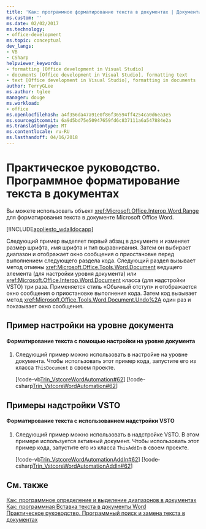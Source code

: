 ```yaml
---
title: 'Как: программное форматирование текста в документах | Документы Microsoft'
ms.custom: ''
ms.date: 02/02/2017
ms.technology:
- office-development
ms.topic: conceptual
dev_langs:
- VB
- CSharp
helpviewer_keywords:
- formatting [Office development in Visual Studio]
- documents [Office development in Visual Studio], formatting text
- text [Office development in Visual Studio], formatting in documents
author: TerryGLee
ms.author: tglee
manager: douge
ms.workload:
- office
ms.openlocfilehash: a4f356da47a91e0f86f36594ff4254ca0d6ea3e5
ms.sourcegitcommit: 6a9d5bd75e50947659fd6c837111a6a547884e2a
ms.translationtype: MT
ms.contentlocale: ru-RU
ms.lasthandoff: 04/16/2018
---
```

# <a name="how-to-programmatically-format-text-in-documents"></a>Практическое руководство. Программное форматирование текста в документах
  Вы можете использовать объект <xref:Microsoft.Office.Interop.Word.Range> для форматирования текста в документе Microsoft Office Word.  
  
 [!INCLUDE[appliesto_wdalldocapp](../vsto/includes/appliesto-wdalldocapp-md.md)]  
  
 Следующий пример выделяет первый абзац в документе и изменяет размер шрифта, имя шрифта и тип выравнивания. Затем он выбирает диапазон и отображает окно сообщения о приостановке перед выполнением следующего раздела кода. Следующий раздел вызывает метод отмены <xref:Microsoft.Office.Tools.Word.Document> ведущего элемента (для настройки уровня документа) или <xref:Microsoft.Office.Interop.Word.Document> класса (для надстройки VSTO) три раза. Применяется стиль «Обычный отступ» и отображается окно сообщения о приостановке выполнения кода. Затем код вызывает метод <xref:Microsoft.Office.Tools.Word.Document.Undo%2A> один раз и показывает окно сообщения.  
  
## <a name="document-level-customization-example"></a>Пример настройки на уровне документа  
  
#### <a name="to-format-text-using-a-document-level-customization"></a>Форматирование текста с помощью настройки на уровне документа  
  
1.  Следующий пример можно использовать в настройке на уровне документа. Чтобы использовать этот пример кода, запустите его из класса `ThisDocument` в своем проекте.  
  
     [!code-vb[Trin_VstcoreWordAutomation#62](../vsto/codesnippet/VisualBasic/Trin_VstcoreWordAutomationVB/ThisDocument.vb#62)]
     [!code-csharp[Trin_VstcoreWordAutomation#62](../vsto/codesnippet/CSharp/Trin_VstcoreWordAutomationCS/ThisDocument.cs#62)]  
  
## <a name="vsto-add-in-example"></a>Примеры надстройки VSTO  
  
#### <a name="to-format-text-using-a-vsto-add-in"></a>Форматирование текста с использованием надстройки VSTO  
  
1.  Следующий пример можно использовать в надстройке VSTO. В этом примере используется активный документ. Чтобы использовать этот пример кода, запустите его из класса `ThisAddIn` в своем проекте.  
  
     [!code-vb[Trin_VstcoreWordAutomationAddIn#62](../vsto/codesnippet/VisualBasic/Trin_VstcoreWordAutomationAddIn/ThisAddIn.vb#62)]
     [!code-csharp[Trin_VstcoreWordAutomationAddIn#62](../vsto/codesnippet/CSharp/Trin_VstcoreWordAutomationAddIn/ThisAddIn.cs#62)]  
  
## <a name="see-also"></a>См. также  
 [Как: программное определение и выделение диапазонов в документах](../vsto/how-to-programmatically-define-and-select-ranges-in-documents.md)   
 [Как: программная Вставка текста в документы Word](../vsto/how-to-programmatically-insert-text-into-word-documents.md)   
 [Практическое руководство. Программный поиск и замена текста в документах](../vsto/how-to-programmatically-search-for-and-replace-text-in-documents.md)  
  
  